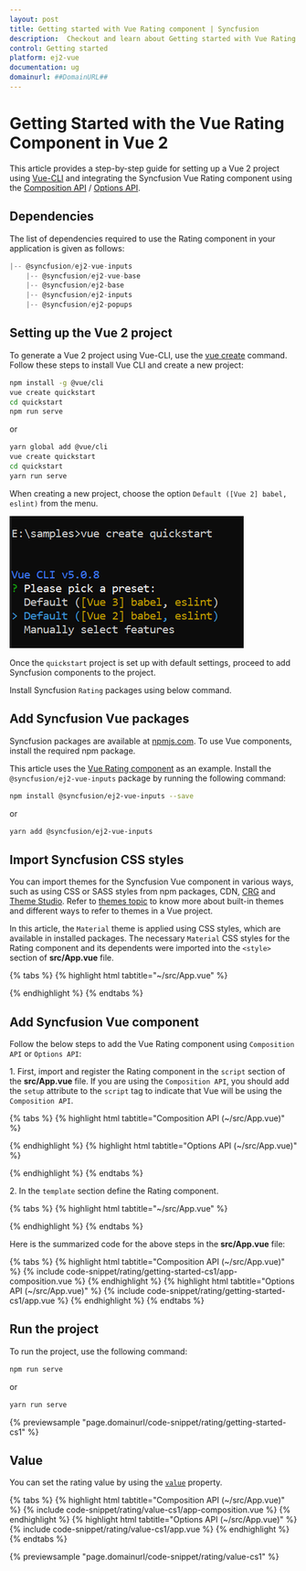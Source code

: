 ```yaml
---
layout: post
title: Getting started with Vue Rating component | Syncfusion
description:  Checkout and learn about Getting started with Vue Rating component of Syncfusion Essential JS 2 and more details.
control: Getting started 
platform: ej2-vue
documentation: ug
domainurl: ##DomainURL##
---
```


# Getting Started with the Vue Rating Component in Vue 2

This article provides a step-by-step guide for setting up a Vue 2 project using [Vue-CLI](https://cli.vuejs.org/) and integrating the Syncfusion Vue Rating component using the [Composition API](https://vuejs.org/guide/introduction.html#composition-api) / [Options API](https://vuejs.org/guide/introduction.html#options-api).

## Dependencies

The list of dependencies required to use the Rating component in your application is given as follows:

```js
|-- @syncfusion/ej2-vue-inputs
    |-- @syncfusion/ej2-vue-base
    |-- @syncfusion/ej2-base
    |-- @syncfusion/ej2-inputs
    |-- @syncfusion/ej2-popups
```

## Setting up the Vue 2 project

To generate a Vue 2 project using Vue-CLI, use the [vue create](https://cli.vuejs.org/#getting-started) command. Follow these steps to install Vue CLI and create a new project:

```bash
npm install -g @vue/cli
vue create quickstart
cd quickstart
npm run serve
```

or

```bash
yarn global add @vue/cli
vue create quickstart
cd quickstart
yarn run serve
```

When creating a new project, choose the option `Default ([Vue 2] babel, eslint)` from the menu.

![Vue 2 project](../appearance/images/vue2-terminal.png)

Once the `quickstart` project is set up with default settings, proceed to add Syncfusion components to the project.

Install Syncfusion `Rating` packages using below command.

## Add Syncfusion Vue packages

Syncfusion packages are available at [npmjs.com](https://www.npmjs.com/search?q=ej2-vue). To use Vue components, install the required npm package.

This article uses the [Vue Rating component](https://www.syncfusion.com/vue-components/vue-rating) as an example. Install the `@syncfusion/ej2-vue-inputs` package by running the following command:

```bash
npm install @syncfusion/ej2-vue-inputs --save
```
or

```bash
yarn add @syncfusion/ej2-vue-inputs
```

## Import Syncfusion CSS styles

You can import themes for the Syncfusion Vue component in various ways, such as using CSS or SASS styles from npm packages, CDN, [CRG](https://ej2.syncfusion.com/javascript/documentation/common/custom-resource-generator/) and [Theme Studio](https://ej2.syncfusion.com/vue/documentation/appearance/theme-studio/). Refer to [themes topic](https://ej2.syncfusion.com/vue/documentation/appearance/theme/) to know more about built-in themes and different ways to refer to themes in a Vue project.

In this article, the `Material` theme is applied using CSS styles, which are available in installed packages. The necessary `Material` CSS styles for the Rating component and its dependents were imported into the `<style>` section of **src/App.vue** file.

{% tabs %}
{% highlight html tabtitle="~/src/App.vue" %}

<style>
@import '../node_modules/@syncfusion/ej2-base/styles/material.css';
@import '../node_modules/@syncfusion/ej2-inputs/styles/material.css';
@import '../node_modules/@syncfusion/ej2-popups/styles/material.css';
</style>

{% endhighlight %}
{% endtabs %}

## Add Syncfusion Vue component

Follow the below steps to add the Vue Rating component using `Composition API` or `Options API`:

1\. First, import and register the Rating component in the `script` section of the **src/App.vue** file. If you are using the `Composition API`, you should add the `setup` attribute to the `script` tag to indicate that Vue will be using the `Composition API`.

{% tabs %}
{% highlight html tabtitle="Composition API (~/src/App.vue)" %}

<script setup>
import { RatingComponent as EjsRating } from "@syncfusion/ej2-vue-inputs";
</script>

{% endhighlight %}
{% highlight html tabtitle="Options API (~/src/App.vue)" %}

<script>
import { RatingComponent } from "@syncfusion/ej2-vue-inputs";
export default {
  components: {
    'ejs-rating': RatingComponent
  }
}
</script>

{% endhighlight %}
{% endtabs %}

2\. In the `template` section define the Rating component.

{% tabs %}
{% highlight html tabtitle="~/src/App.vue" %}

<template>
    <div class='wrap'>
        <ejs-rating id="rating"></ejs-rating>
    </div>
</template>

{% endhighlight %}
{% endtabs %}

Here is the summarized code for the above steps in the **src/App.vue** file:

{% tabs %}
{% highlight html tabtitle="Composition API (~/src/App.vue)" %}
{% include code-snippet/rating/getting-started-cs1/app-composition.vue %}
{% endhighlight %}
{% highlight html tabtitle="Options API (~/src/App.vue)" %}
{% include code-snippet/rating/getting-started-cs1/app.vue %}
{% endhighlight %}
{% endtabs %}

## Run the project

To run the project, use the following command:

```bash
npm run serve
```

or

```bash
yarn run serve
```
        
{% previewsample "page.domainurl/code-snippet/rating/getting-started-cs1" %}

## Value

You can set the rating value by using the [`value`](https://ej2.syncfusion.com/vue/documentation/api/rating/#value) property.

{% tabs %}
{% highlight html tabtitle="Composition API (~/src/App.vue)" %}
{% include code-snippet/rating/value-cs1/app-composition.vue %}
{% endhighlight %}
{% highlight html tabtitle="Options API (~/src/App.vue)" %}
{% include code-snippet/rating/value-cs1/app.vue %}
{% endhighlight %}
{% endtabs %}
        
{% previewsample "page.domainurl/code-snippet/rating/value-cs1" %}
